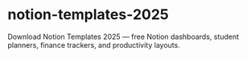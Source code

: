 # notion-templates-2025
Download Notion Templates 2025 — free Notion dashboards, student planners, finance trackers, and productivity layouts.
